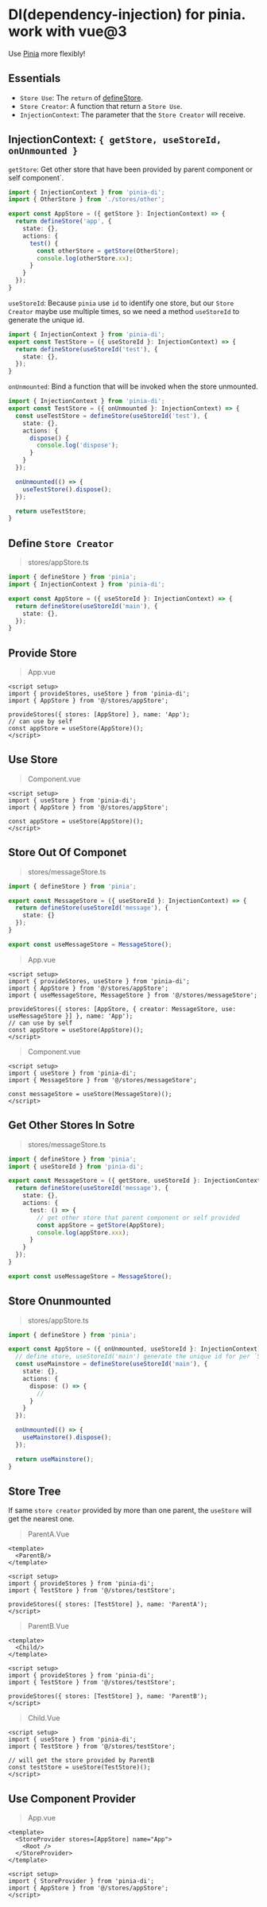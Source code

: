 # DI(dependency-injection) for pinia. work with vue@3

Use [Pinia](https://github.com/vuejs/pinia) more flexibly!

## Essentials

- `Store Use`: The `return` of [defineStore](https://pinia.vuejs.org/core-concepts/#defining-a-store).
- `Store Creator`: A function that return a `Store Use`.
- `InjectionContext`: The parameter that the `Store Creator` will receive.

## InjectionContext: `{ getStore, useStoreId, onUnmounted }`

`getStore`: Get other store that have been provided by parent component or self component`.
```ts
import { InjectionContext } from 'pinia-di';
import { OtherStore } from './stores/other';

export const AppStore = ({ getStore }: InjectionContext) => {
  return defineStore('app', {
    state: {},
    actions: {
      test() {
        const otherStore = getStore(OtherStore);
        console.log(otherStore.xx);
      }
    }
  });
}
```

`useStoreId`: Because `pinia` use `id` to identify one store, but our `Store Creator` maybe use multiple times, so we need a method `useStoreId` to generate the unique id.
```ts
import { InjectionContext } from 'pinia-di';
export const TestStore = ({ useStoreId }: InjectionContext) => {
  return defineStore(useStoreId('test'), {
    state: {},
  });
}
```

`onUnmounted`: Bind a function that will be invoked when the store unmounted.
```ts
import { InjectionContext } from 'pinia-di';
export const TestStore = ({ onUnmounted }: InjectionContext) => {
  const useTestStore = defineStore(useStoreId('test'), {
    state: {},
    actions: {
      dispose() {
        console.log('dispose');
      }
    }
  });

  onUnmounted(() => {
    useTestStore().dispose();
  });

  return useTestStore;
}
```

## Define `Store Creator`

> stores/appStore.ts
```ts
import { defineStore } from 'pinia';
import { InjectionContext } from 'pinia-di';

export const AppStore = ({ useStoreId }: InjectionContext) => {
  return defineStore(useStoreId('main'), {
    state: {},
  });
}
```

## Provide Store

> App.vue
```vue
<script setup>
import { provideStores, useStore } from 'pinia-di';
import { AppStore } from '@/stores/appStore';

provideStores({ stores: [AppStore] }, name: 'App');
// can use by self
const appStore = useStore(AppStore)();
</script>
```

## Use Store

> Component.vue
```vue
<script setup>
import { useStore } from 'pinia-di';
import { AppStore } from '@/stores/appStore';

const appStore = useStore(AppStore)();
</script>
```

## Store Out Of Componet

> stores/messageStore.ts
```ts
import { defineStore } from 'pinia';

export const MessageStore = ({ useStoreId }: InjectionContext) => {
  return defineStore(useStoreId('message'), {
    state: {}
  });
}

export const useMessageStore = MessageStore();
```

> App.vue
```vue
<script setup>
import { provideStores, useStore } from 'pinia-di';
import { AppStore } from '@/stores/appStore';
import { useMessageStore, MessageStore } from '@/stores/messageStore';

provideStores({ stores: [AppStore, { creator: MessageStore, use: useMessageStore }] }, name: 'App');
// can use by self
const appStore = useStore(AppStore)();
</script>
```

> Component.vue
```vue
<script setup>
import { useStore } from 'pinia-di';
import { MessageStore } from '@/stores/messageStore';

const messageStore = useStore(MessageStore)();
</script>
```

## Get Other Stores In Sotre

> stores/messageStore.ts
```ts
import { defineStore } from 'pinia';
import { useStoreId } from 'pinia-di';

export const MessageStore = ({ getStore, useStoreId }: InjectionContext) => {
  return defineStore(useStoreId('message'), {
    state: {},
    actions: {
      test: () => {
        // get other store that parent component or self provided
        const appStore = getStore(AppStore);
        console.log(appStore.xxx);
      }
    }
  });
}

export const useMessageStore = MessageStore();
```

## Store Onunmounted

> stores/appStore.ts
```ts
import { defineStore } from 'pinia';

export const AppStore = ({ onUnmounted, useStoreId }: InjectionContext) => {
  // define store, useStoreId('main') generate the unique id for per `Store Instance`
  const useMainstore = defineStore(useStoreId('main'), {
    state: {},
    actions: {
      dispose: () => {
        //
      }
    }
  });

  onUnmounted(() => {
    useMainstore().dispose();
  });

  return useMainstore();
}
```

## Store Tree

If same `store creator` provided by more than one parent, the `useStore` will get the nearest one.

> ParentA.Vue
```vue
<template>
  <ParentB/>
</template>

<script setup>
import { provideStores } from 'pinia-di';
import { TestStore } from '@/stores/testStore';

provideStores({ stores: [TestStore] }, name: 'ParentA');
</script>
```

> ParentB.Vue
```vue
<template>
  <Child/>
</template>

<script setup>
import { provideStores } from 'pinia-di';
import { TestStore } from '@/stores/testStore';

provideStores({ stores: [TestStore] }, name: 'ParentB');
</script>
```

> Child.Vue
```vue
<script setup>
import { useStore } from 'pinia-di';
import { TestStore } from '@/stores/testStore';

// will get the store provided by ParentB
const testStore = useStore(TestStore)();
</script>
```

## Use Component Provider

> App.vue
```vue
<template>
  <StoreProvider stores=[AppStore] name="App">
    <Root />
  </StoreProvider> 
</template>

<script setup>
import { StoreProvider } from 'pinia-di';
import { AppStore } from '@/stores/appStore';
</script>
```